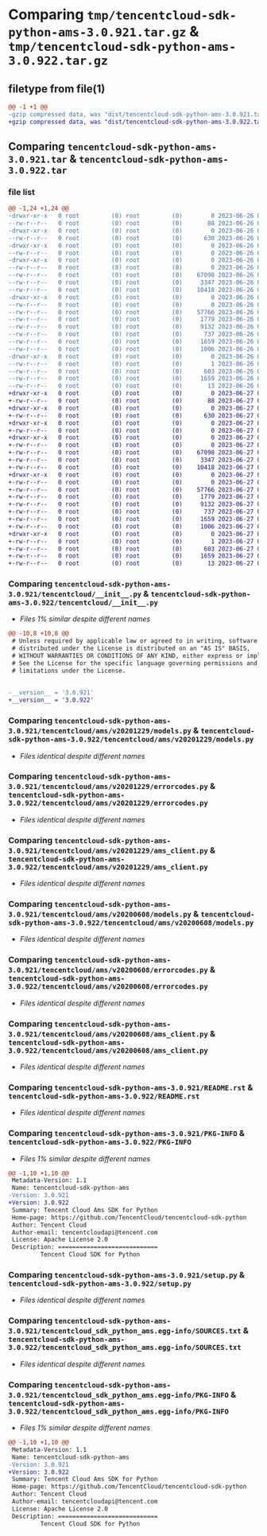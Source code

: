 # Comparing `tmp/tencentcloud-sdk-python-ams-3.0.921.tar.gz` & `tmp/tencentcloud-sdk-python-ams-3.0.922.tar.gz`

## filetype from file(1)

```diff
@@ -1 +1 @@
-gzip compressed data, was "dist/tencentcloud-sdk-python-ams-3.0.921.tar", last modified: Mon Jun 26 00:15:40 2023, max compression
+gzip compressed data, was "dist/tencentcloud-sdk-python-ams-3.0.922.tar", last modified: Tue Jun 27 00:16:18 2023, max compression
```

## Comparing `tencentcloud-sdk-python-ams-3.0.921.tar` & `tencentcloud-sdk-python-ams-3.0.922.tar`

### file list

```diff
@@ -1,24 +1,24 @@
-drwxr-xr-x   0 root         (0) root         (0)        0 2023-06-26 00:15:40.000000 tencentcloud-sdk-python-ams-3.0.921/
--rw-r--r--   0 root         (0) root         (0)       88 2023-06-26 00:15:40.000000 tencentcloud-sdk-python-ams-3.0.921/setup.cfg
-drwxr-xr-x   0 root         (0) root         (0)        0 2023-06-26 00:15:40.000000 tencentcloud-sdk-python-ams-3.0.921/tencentcloud/
--rw-r--r--   0 root         (0) root         (0)      630 2023-06-26 00:15:39.000000 tencentcloud-sdk-python-ams-3.0.921/tencentcloud/__init__.py
-drwxr-xr-x   0 root         (0) root         (0)        0 2023-06-26 00:15:40.000000 tencentcloud-sdk-python-ams-3.0.921/tencentcloud/ams/
--rw-r--r--   0 root         (0) root         (0)        0 2023-06-26 00:15:39.000000 tencentcloud-sdk-python-ams-3.0.921/tencentcloud/ams/__init__.py
-drwxr-xr-x   0 root         (0) root         (0)        0 2023-06-26 00:15:40.000000 tencentcloud-sdk-python-ams-3.0.921/tencentcloud/ams/v20201229/
--rw-r--r--   0 root         (0) root         (0)        0 2023-06-26 00:15:39.000000 tencentcloud-sdk-python-ams-3.0.921/tencentcloud/ams/v20201229/__init__.py
--rw-r--r--   0 root         (0) root         (0)    67098 2023-06-26 00:15:39.000000 tencentcloud-sdk-python-ams-3.0.921/tencentcloud/ams/v20201229/models.py
--rw-r--r--   0 root         (0) root         (0)     3347 2023-06-26 00:15:39.000000 tencentcloud-sdk-python-ams-3.0.921/tencentcloud/ams/v20201229/errorcodes.py
--rw-r--r--   0 root         (0) root         (0)    10418 2023-06-26 00:15:39.000000 tencentcloud-sdk-python-ams-3.0.921/tencentcloud/ams/v20201229/ams_client.py
-drwxr-xr-x   0 root         (0) root         (0)        0 2023-06-26 00:15:40.000000 tencentcloud-sdk-python-ams-3.0.921/tencentcloud/ams/v20200608/
--rw-r--r--   0 root         (0) root         (0)        0 2023-06-26 00:15:39.000000 tencentcloud-sdk-python-ams-3.0.921/tencentcloud/ams/v20200608/__init__.py
--rw-r--r--   0 root         (0) root         (0)    57766 2023-06-26 00:15:39.000000 tencentcloud-sdk-python-ams-3.0.921/tencentcloud/ams/v20200608/models.py
--rw-r--r--   0 root         (0) root         (0)     1779 2023-06-26 00:15:39.000000 tencentcloud-sdk-python-ams-3.0.921/tencentcloud/ams/v20200608/errorcodes.py
--rw-r--r--   0 root         (0) root         (0)     9132 2023-06-26 00:15:39.000000 tencentcloud-sdk-python-ams-3.0.921/tencentcloud/ams/v20200608/ams_client.py
--rw-r--r--   0 root         (0) root         (0)      737 2023-06-26 00:15:39.000000 tencentcloud-sdk-python-ams-3.0.921/README.rst
--rw-r--r--   0 root         (0) root         (0)     1659 2023-06-26 00:15:40.000000 tencentcloud-sdk-python-ams-3.0.921/PKG-INFO
--rw-r--r--   0 root         (0) root         (0)     1006 2023-06-26 00:15:39.000000 tencentcloud-sdk-python-ams-3.0.921/setup.py
-drwxr-xr-x   0 root         (0) root         (0)        0 2023-06-26 00:15:40.000000 tencentcloud-sdk-python-ams-3.0.921/tencentcloud_sdk_python_ams.egg-info/
--rw-r--r--   0 root         (0) root         (0)        1 2023-06-26 00:15:39.000000 tencentcloud-sdk-python-ams-3.0.921/tencentcloud_sdk_python_ams.egg-info/dependency_links.txt
--rw-r--r--   0 root         (0) root         (0)      603 2023-06-26 00:15:40.000000 tencentcloud-sdk-python-ams-3.0.921/tencentcloud_sdk_python_ams.egg-info/SOURCES.txt
--rw-r--r--   0 root         (0) root         (0)     1659 2023-06-26 00:15:39.000000 tencentcloud-sdk-python-ams-3.0.921/tencentcloud_sdk_python_ams.egg-info/PKG-INFO
--rw-r--r--   0 root         (0) root         (0)       13 2023-06-26 00:15:39.000000 tencentcloud-sdk-python-ams-3.0.921/tencentcloud_sdk_python_ams.egg-info/top_level.txt
+drwxr-xr-x   0 root         (0) root         (0)        0 2023-06-27 00:16:18.000000 tencentcloud-sdk-python-ams-3.0.922/
+-rw-r--r--   0 root         (0) root         (0)       88 2023-06-27 00:16:18.000000 tencentcloud-sdk-python-ams-3.0.922/setup.cfg
+drwxr-xr-x   0 root         (0) root         (0)        0 2023-06-27 00:16:18.000000 tencentcloud-sdk-python-ams-3.0.922/tencentcloud/
+-rw-r--r--   0 root         (0) root         (0)      630 2023-06-27 00:16:18.000000 tencentcloud-sdk-python-ams-3.0.922/tencentcloud/__init__.py
+drwxr-xr-x   0 root         (0) root         (0)        0 2023-06-27 00:16:18.000000 tencentcloud-sdk-python-ams-3.0.922/tencentcloud/ams/
+-rw-r--r--   0 root         (0) root         (0)        0 2023-06-27 00:16:18.000000 tencentcloud-sdk-python-ams-3.0.922/tencentcloud/ams/__init__.py
+drwxr-xr-x   0 root         (0) root         (0)        0 2023-06-27 00:16:18.000000 tencentcloud-sdk-python-ams-3.0.922/tencentcloud/ams/v20201229/
+-rw-r--r--   0 root         (0) root         (0)        0 2023-06-27 00:16:18.000000 tencentcloud-sdk-python-ams-3.0.922/tencentcloud/ams/v20201229/__init__.py
+-rw-r--r--   0 root         (0) root         (0)    67098 2023-06-27 00:16:18.000000 tencentcloud-sdk-python-ams-3.0.922/tencentcloud/ams/v20201229/models.py
+-rw-r--r--   0 root         (0) root         (0)     3347 2023-06-27 00:16:18.000000 tencentcloud-sdk-python-ams-3.0.922/tencentcloud/ams/v20201229/errorcodes.py
+-rw-r--r--   0 root         (0) root         (0)    10418 2023-06-27 00:16:18.000000 tencentcloud-sdk-python-ams-3.0.922/tencentcloud/ams/v20201229/ams_client.py
+drwxr-xr-x   0 root         (0) root         (0)        0 2023-06-27 00:16:18.000000 tencentcloud-sdk-python-ams-3.0.922/tencentcloud/ams/v20200608/
+-rw-r--r--   0 root         (0) root         (0)        0 2023-06-27 00:16:18.000000 tencentcloud-sdk-python-ams-3.0.922/tencentcloud/ams/v20200608/__init__.py
+-rw-r--r--   0 root         (0) root         (0)    57766 2023-06-27 00:16:18.000000 tencentcloud-sdk-python-ams-3.0.922/tencentcloud/ams/v20200608/models.py
+-rw-r--r--   0 root         (0) root         (0)     1779 2023-06-27 00:16:18.000000 tencentcloud-sdk-python-ams-3.0.922/tencentcloud/ams/v20200608/errorcodes.py
+-rw-r--r--   0 root         (0) root         (0)     9132 2023-06-27 00:16:18.000000 tencentcloud-sdk-python-ams-3.0.922/tencentcloud/ams/v20200608/ams_client.py
+-rw-r--r--   0 root         (0) root         (0)      737 2023-06-27 00:16:18.000000 tencentcloud-sdk-python-ams-3.0.922/README.rst
+-rw-r--r--   0 root         (0) root         (0)     1659 2023-06-27 00:16:18.000000 tencentcloud-sdk-python-ams-3.0.922/PKG-INFO
+-rw-r--r--   0 root         (0) root         (0)     1006 2023-06-27 00:16:18.000000 tencentcloud-sdk-python-ams-3.0.922/setup.py
+drwxr-xr-x   0 root         (0) root         (0)        0 2023-06-27 00:16:18.000000 tencentcloud-sdk-python-ams-3.0.922/tencentcloud_sdk_python_ams.egg-info/
+-rw-r--r--   0 root         (0) root         (0)        1 2023-06-27 00:16:18.000000 tencentcloud-sdk-python-ams-3.0.922/tencentcloud_sdk_python_ams.egg-info/dependency_links.txt
+-rw-r--r--   0 root         (0) root         (0)      603 2023-06-27 00:16:18.000000 tencentcloud-sdk-python-ams-3.0.922/tencentcloud_sdk_python_ams.egg-info/SOURCES.txt
+-rw-r--r--   0 root         (0) root         (0)     1659 2023-06-27 00:16:18.000000 tencentcloud-sdk-python-ams-3.0.922/tencentcloud_sdk_python_ams.egg-info/PKG-INFO
+-rw-r--r--   0 root         (0) root         (0)       13 2023-06-27 00:16:18.000000 tencentcloud-sdk-python-ams-3.0.922/tencentcloud_sdk_python_ams.egg-info/top_level.txt
```

### Comparing `tencentcloud-sdk-python-ams-3.0.921/tencentcloud/__init__.py` & `tencentcloud-sdk-python-ams-3.0.922/tencentcloud/__init__.py`

 * *Files 1% similar despite different names*

```diff
@@ -10,8 +10,8 @@
 # Unless required by applicable law or agreed to in writing, software
 # distributed under the License is distributed on an "AS IS" BASIS,
 # WITHOUT WARRANTIES OR CONDITIONS OF ANY KIND, either express or implied.
 # See the License for the specific language governing permissions and
 # limitations under the License.
 
 
-__version__ = '3.0.921'
+__version__ = '3.0.922'
```

### Comparing `tencentcloud-sdk-python-ams-3.0.921/tencentcloud/ams/v20201229/models.py` & `tencentcloud-sdk-python-ams-3.0.922/tencentcloud/ams/v20201229/models.py`

 * *Files identical despite different names*

### Comparing `tencentcloud-sdk-python-ams-3.0.921/tencentcloud/ams/v20201229/errorcodes.py` & `tencentcloud-sdk-python-ams-3.0.922/tencentcloud/ams/v20201229/errorcodes.py`

 * *Files identical despite different names*

### Comparing `tencentcloud-sdk-python-ams-3.0.921/tencentcloud/ams/v20201229/ams_client.py` & `tencentcloud-sdk-python-ams-3.0.922/tencentcloud/ams/v20201229/ams_client.py`

 * *Files identical despite different names*

### Comparing `tencentcloud-sdk-python-ams-3.0.921/tencentcloud/ams/v20200608/models.py` & `tencentcloud-sdk-python-ams-3.0.922/tencentcloud/ams/v20200608/models.py`

 * *Files identical despite different names*

### Comparing `tencentcloud-sdk-python-ams-3.0.921/tencentcloud/ams/v20200608/errorcodes.py` & `tencentcloud-sdk-python-ams-3.0.922/tencentcloud/ams/v20200608/errorcodes.py`

 * *Files identical despite different names*

### Comparing `tencentcloud-sdk-python-ams-3.0.921/tencentcloud/ams/v20200608/ams_client.py` & `tencentcloud-sdk-python-ams-3.0.922/tencentcloud/ams/v20200608/ams_client.py`

 * *Files identical despite different names*

### Comparing `tencentcloud-sdk-python-ams-3.0.921/README.rst` & `tencentcloud-sdk-python-ams-3.0.922/README.rst`

 * *Files identical despite different names*

### Comparing `tencentcloud-sdk-python-ams-3.0.921/PKG-INFO` & `tencentcloud-sdk-python-ams-3.0.922/PKG-INFO`

 * *Files 1% similar despite different names*

```diff
@@ -1,10 +1,10 @@
 Metadata-Version: 1.1
 Name: tencentcloud-sdk-python-ams
-Version: 3.0.921
+Version: 3.0.922
 Summary: Tencent Cloud Ams SDK for Python
 Home-page: https://github.com/TencentCloud/tencentcloud-sdk-python
 Author: Tencent Cloud
 Author-email: tencentcloudapi@tencent.com
 License: Apache License 2.0
 Description: ============================
         Tencent Cloud SDK for Python
```

### Comparing `tencentcloud-sdk-python-ams-3.0.921/setup.py` & `tencentcloud-sdk-python-ams-3.0.922/setup.py`

 * *Files identical despite different names*

### Comparing `tencentcloud-sdk-python-ams-3.0.921/tencentcloud_sdk_python_ams.egg-info/SOURCES.txt` & `tencentcloud-sdk-python-ams-3.0.922/tencentcloud_sdk_python_ams.egg-info/SOURCES.txt`

 * *Files identical despite different names*

### Comparing `tencentcloud-sdk-python-ams-3.0.921/tencentcloud_sdk_python_ams.egg-info/PKG-INFO` & `tencentcloud-sdk-python-ams-3.0.922/tencentcloud_sdk_python_ams.egg-info/PKG-INFO`

 * *Files 1% similar despite different names*

```diff
@@ -1,10 +1,10 @@
 Metadata-Version: 1.1
 Name: tencentcloud-sdk-python-ams
-Version: 3.0.921
+Version: 3.0.922
 Summary: Tencent Cloud Ams SDK for Python
 Home-page: https://github.com/TencentCloud/tencentcloud-sdk-python
 Author: Tencent Cloud
 Author-email: tencentcloudapi@tencent.com
 License: Apache License 2.0
 Description: ============================
         Tencent Cloud SDK for Python
```

